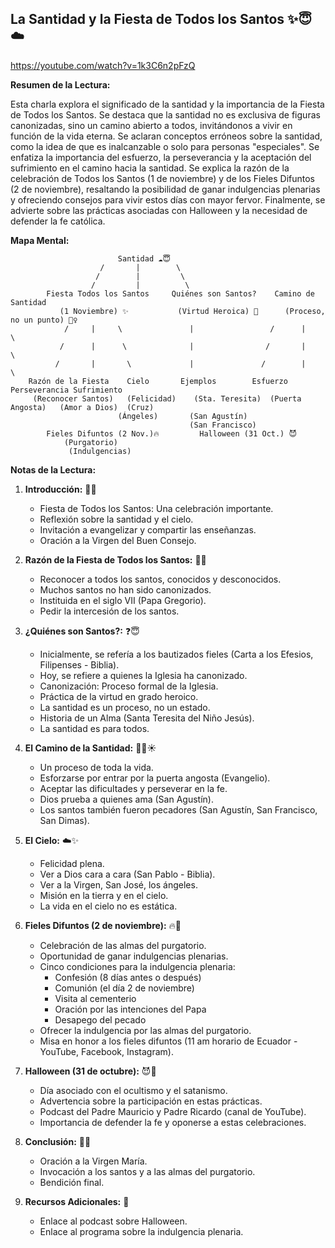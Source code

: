 ## La Santidad y la Fiesta de Todos los Santos ✨😇☁️

https://youtube.com/watch?v=1k3C6n2pFzQ


**Resumen de la Lectura:**

Esta charla explora el significado de la santidad y la importancia de la Fiesta de Todos los Santos. Se destaca que la santidad no es exclusiva de figuras canonizadas, sino un camino abierto a todos, invitándonos a vivir en función de la vida eterna.  Se aclaran conceptos erróneos sobre la santidad, como la idea de que es inalcanzable o solo para personas "especiales". Se enfatiza la importancia del esfuerzo, la perseverancia y la aceptación del sufrimiento en el camino hacia la santidad.  Se explica la razón de la celebración de Todos los Santos (1 de noviembre) y de los Fieles Difuntos (2 de noviembre), resaltando la posibilidad de ganar indulgencias plenarias y ofreciendo consejos para vivir estos días con mayor fervor. Finalmente, se advierte sobre las prácticas asociadas con Halloween y la necesidad de defender la fe católica.

**Mapa Mental:**

```
                        Santidad ☁️😇
                    /       |        \
                   /        |         \
                  /         |          \
        Fiesta Todos los Santos     Quiénes son Santos?    Camino de Santidad
           (1 Noviembre) ✨           (Virtud Heroica) 💪      (Proceso, no un punto) 🚶‍♀️
            /     |     \               |                 /      |       \
           /      |      \              |                /       |        \
          /       |       \             |               /        |         \
    Razón de la Fiesta    Cielo       Ejemplos        Esfuerzo    Perseverancia Sufrimiento
     (Reconocer Santos)   (Felicidad)    (Sta. Teresita)  (Puerta Angosta)   (Amor a Dios)  (Cruz)
                        (Ángeles)       (San Agustín)
                                        (San Francisco)
        Fieles Difuntos (2 Nov.)🔥         Halloween (31 Oct.) 😈
            (Purgatorio)
             (Indulgencias)
```

**Notas de la Lectura:**

1. **Introducción:** 👋😇
    * Fiesta de Todos los Santos: Una celebración importante.
    * Reflexión sobre la santidad y el cielo.
    * Invitación a evangelizar y compartir las enseñanzas.
    * Oración a la Virgen del Buen Consejo.

2. **Razón de la Fiesta de Todos los Santos:** 🤔📅
    * Reconocer a todos los santos, conocidos y desconocidos.
    * Muchos santos no han sido canonizados.
    * Instituida en el siglo VII (Papa Gregorio).
    * Pedir la intercesión de los santos.

3. **¿Quiénes son Santos?:** ❓😇
    * Inicialmente, se refería a los bautizados fieles (Carta a los Efesios, Filipenses - Biblia).
    * Hoy, se refiere a quienes la Iglesia ha canonizado.
    * Canonización: Proceso formal de la Iglesia.
    * Práctica de la virtud en grado heroico.
    * La santidad es un proceso, no un estado.
    * Historia de un Alma (Santa Teresita del Niño Jesús).
    * La santidad es para todos.

4. **El Camino de la Santidad:** 🚶‍♀️☀️
    * Un proceso de toda la vida.
    * Esforzarse por entrar por la puerta angosta (Evangelio).
    * Aceptar las dificultades y perseverar en la fe.
    * Dios prueba a quienes ama (San Agustín).
    * Los santos también fueron pecadores (San Agustín, San Francisco, San Dimas).

5. **El Cielo:** ☁️✨
    * Felicidad plena.
    * Ver a Dios cara a cara (San Pablo - Biblia).
    * Ver a la Virgen, San José, los ángeles.
    * Misión en la tierra y en el cielo.
    * La vida en el cielo no es estática.


6. **Fieles Difuntos (2 de noviembre):** 🔥🙏
    * Celebración de las almas del purgatorio.
    * Oportunidad de ganar indulgencias plenarias.
    * Cinco condiciones para la indulgencia plenaria:
        * Confesión (8 días antes o después)
        * Comunión (el día 2 de noviembre)
        * Visita al cementerio
        * Oración por las intenciones del Papa
        * Desapego del pecado
    * Ofrecer la indulgencia por las almas del purgatorio.
    * Misa en honor a los fieles difuntos (11 am horario de Ecuador - YouTube, Facebook, Instagram).

7. **Halloween (31 de octubre):** 😈🎃
    * Día asociado con el ocultismo y el satanismo.
    * Advertencia sobre la participación en estas prácticas.
    * Podcast del Padre Mauricio y Padre Ricardo (canal de YouTube).
    * Importancia de defender la fe y oponerse a estas celebraciones.


8. **Conclusión:** 🙏😇
    * Oración a la Virgen María.
    * Invocación a los santos y a las almas del purgatorio.
    * Bendición final.


9. **Recursos Adicionales:** 🔗
    * Enlace al podcast sobre Halloween.
    * Enlace al programa sobre la indulgencia plenaria. 

